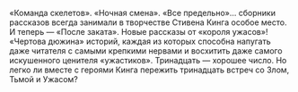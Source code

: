 <!--2017-01-04 13:38:28-->
«Команда скелетов». «Ночная смена». «Все предельно»… сборники рассказов всегда занимали в творчестве Стивена Кинга особое место.
    И теперь — «После заката».
    Новые рассказы от «короля ужасов»!
    «Чертова дюжина» историй, каждая из которых способна напугать даже читателя с самыми крепкими нервами и восхитить даже самого искушенного ценителя «ужастиков».
    Тринадцать — хорошее число.
    Но легко ли вместе с героями Кинга пережить тринадцать встреч со Злом, Тьмой и Ужасом?